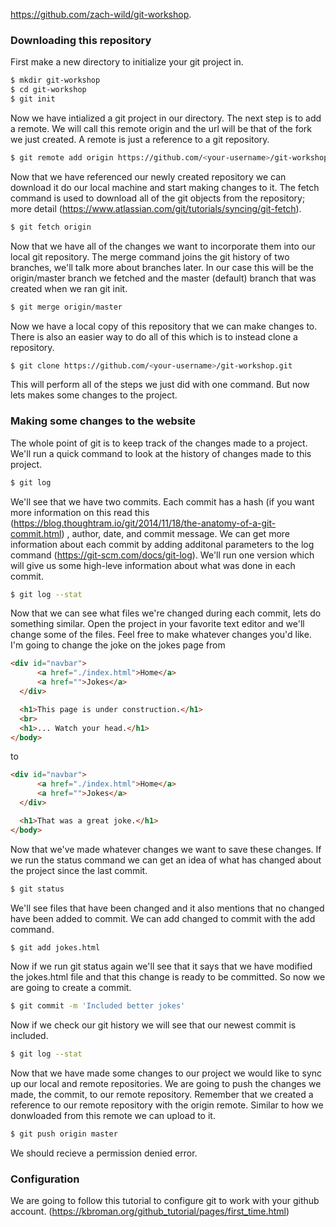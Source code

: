 https://github.com/zach-wild/git-workshop.

### Downloading this repository
First make a new directory to initialize your git project in.
```sh
$ mkdir git-workshop
$ cd git-workshop
$ git init
```
Now we have intialized a git project in our directory. The next step is to add a remote. We will call this remote origin and the url will be that of the fork we just created. A remote is just a reference to a git repository.
```sh
$ git remote add origin https://github.com/<your-username>/git-workshop.git
```
Now that we have referenced our newly created repository we can download it do our local machine and start making changes to it. The fetch command is used to download all of the git objects from the repository; more detail (https://www.atlassian.com/git/tutorials/syncing/git-fetch).
```sh
$ git fetch origin
```
Now that we have all of the changes we want to incorporate them into our local git repository. The merge command joins the git history of two branches, we'll talk more about branches later. In our case this will be the origin/master branch we fetched and the master (default) branch that was created when we ran git init.
```sh
$ git merge origin/master
```
Now we have a local copy of this repository that we can make changes to. There is also an easier way to do all of this which is to instead clone a repository.
```sh
$ git clone https://github.com/<your-username>/git-workshop.git
```
This will perform all of the steps we just did with one command. But now lets makes some changes to the project. 

### Making some changes to the website
The whole point of git is to keep track of the changes made to a project. We'll run a quick command to look at the history of changes made to this project.
```sh
$ git log
```
We'll see that we have two commits. Each commit has a hash (if you want more information on this read this (https://blog.thoughtram.io/git/2014/11/18/the-anatomy-of-a-git-commit.html) , author, date, and commit message. We can get more information about each commit by adding additonal parameters to the log command (https://git-scm.com/docs/git-log). We'll run one version which will give us some high-leve information about what was done in each commit.
```sh
$ git log --stat
```
Now that we can see what files we're changed during each commit, lets do something similar. Open the project in your favorite text editor and we'll change some of the files. Feel free to make whatever changes you'd like. I'm going to change the joke on the jokes page from
```html
<div id="navbar">
      <a href="./index.html">Home</a>
      <a href="">Jokes</a>
  </div>

  <h1>This page is under construction.</h1>
  <br>
  <h1>... Watch your head.</h1>
</body>
```
to
```html
<div id="navbar">
      <a href="./index.html">Home</a>
      <a href="">Jokes</a>
  </div>

  <h1>That was a great joke.</h1>
</body>
```
Now that we've made whatever changes we want to save these changes. If we run the status command we can get an idea of what has changed about the project since the last commit.
```sh
$ git status
```
We'll see files that have been changed and it also mentions that no changed have been added to commit. We can add changed to commit with the add command. 
```sh
$ git add jokes.html
```
Now if we run git status again we'll see that it says that we have modified the jokes.html file and that this change is ready to be committed. So now we are going to create a commit. 
```sh
$ git commit -m 'Included better jokes'
```
Now if we check our git history we will see that our newest commit is included.
```sh
$ git log --stat
```
Now that we have made some changes to our project we would like to sync up our local and remote repositories. We are going to push the changes we made, the commit, to our remote repository. Remember that we created a reference to our remote repository with the origin remote. Similar to how we donwloaded from this remote we can upload to it.
```sh
$ git push origin master
```
We should recieve a permission denied error.

### Configuration
We are going to follow this tutorial to configure git to work with your github account. (https://kbroman.org/github_tutorial/pages/first_time.html)
